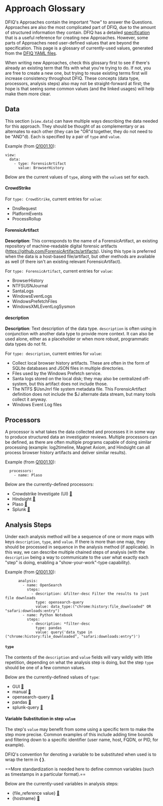 # Approach Glossary

DFIQ's Approaches contain the important "how" to answer the Questions. Approaches are also the most complicated
part of DFIQ, due to the amount of structured information they contain. DFIQ has a detailed
[specification](https://dfiq.org/contributing/specification) that is a useful reference for
creating new Approaches. However, some parts of Approaches need user-defined values that are beyond the specification.
This page is a glossary of currently-used values, generated from the
[DFIQ YAML files](https://github.com/google/dfiq/tree/main/data).

When writing new Approaches, check this glossary first to see if there's already an existing term that fits with what
you're trying to do. If not, you are free to create a new one, but trying to reuse existing terms first will increase
consistency throughout DFIQ. These concepts (data type, processors, analysis steps) also may not be straight-forward at
first; the hope is that seeing some common values (and the linked usages) will help make them more clear.

## Data

This section (`view.data`) can have multiple ways describing the data needed for this approach. They should be thought
of as complementary or as alternates to each other (they can be "OR"d together, they do not need to be "AND"d).
Each is specified by a pair of `type` and `value`.

Example (from [Q1001.10](https://github.com/google/dfiq/blob/main/data/approaches/Q1001.10.yaml#L39)):

```
view:
  data:
    - type: ForensicArtifact
      value: BrowserHistory
```

Below are the current values of `type`, along with the `value`s set for each.


#### CrowdStrike

For `type: CrowdStrike`, current entries for `value`:

- DnsRequest
- PlatformEvents
- ProcessRollup

#### ForensicArtifact
**Description**: This corresponds to the name of a ForensicArtifact, an existing repository of machine-readable digital forensic artifacts (https://github.com/ForensicArtifacts/artifacts). Using this type is preferred when the data is a host-based file/artifact, but other methods are available as well (if there isn't an existing relevant ForensicArtifact).

For `type: ForensicArtifact`, current entries for `value`:

- BrowserHistory
- NTFSUSNJournal
- SantaLogs
- WindowsEventLogs
- WindowsPrefetchFiles
- WindowsXMLEventLogSysmon

#### description
**Description**: Text description of the data type. `description` is often using in conjunction with another data type to provide more context. It can also be used alone, either as a placeholder or when more robust, programmatic data types do not fit.

For `type: description`, current entries for `value`:

- Collect local browser history artifacts. These are often in the form of SQLite databases and JSON files in multiple directories.
- Files used by the Windows Prefetch service.
- Santa logs stored on the local disk; they may also be centralized off-system, but this artifact does not include those.
- The NTFS $UsnJnrl file system metadata file. This ForensicArtifact definition does not include the $J alternate data stream, but many tools collect it anyway.
- Windows Event Log files


## Processors

A processor is what takes the data collected and processes it in some way to produce structured data an investigator
reviews. Multiple processors can be defined, as there are often multiple programs capable of doing similar processing
(example: log2timeline, Magnet Axiom, and Hindsight can all process browser history artifacts and deliver similar
results).

Example (from [Q1001.10](https://github.com/google/dfiq/blob/main/data/approaches/Q1001.10.yaml#L58)):

```
  processors:
    - name: Plaso
```

Below are the currently-defined processors:

- Crowdstrike Investigate (UI) [🔎](https://github.com/google/dfiq/search?q="name:%20Crowdstrike%20Investigate%20%28UI%29"+language%3AYAML)
- Hindsight [🔎](https://github.com/google/dfiq/search?q="name:%20Hindsight"+language%3AYAML)
- Plaso [🔎](https://github.com/google/dfiq/search?q="name:%20Plaso"+language%3AYAML)
- Splunk [🔎](https://github.com/google/dfiq/search?q="name:%20Splunk"+language%3AYAML)

## Analysis Steps

Under each analysis method will be a sequence of one or more maps with keys `description`, `type`, and `value`.
If there is more than one map, they should be processed in sequence in the analysis method (if applicable). In this
way, we can describe multiple chained steps of analysis (with the `description` being a way to communicate to the user
what exactly each "step" is doing, enabling a "show-your-work"-type capability).

Example (from [Q1001.10](https://github.com/google/dfiq/blob/main/data/approaches/Q1001.10.yaml#L63)):

```
      analysis:
        - name: OpenSearch
          steps:
            - description: &filter-desc Filter the results to just file downloads
              type: opensearch-query
              value: data_type:("chrome:history:file_downloaded" OR "safari:downloads:entry")
        - name: Python Notebook
          steps:
            - description: *filter-desc
              type: pandas
              value: query('data_type in ("chrome:history:file_downloaded", "safari:downloads:entry")')
```

#### `type`

The contents of the `description` and `value` fields will vary wildly with little repetition, depending on what the
analysis step is doing, but the step `type` should be one of a few common values.

Below are the currently-defined values of `type`:

- GUI [🔎](https://github.com/google/dfiq/search?q="type:%20GUI"+language%3AYAML)
- manual [🔎](https://github.com/google/dfiq/search?q="type:%20manual"+language%3AYAML)
- opensearch-query [🔎](https://github.com/google/dfiq/search?q="type:%20opensearch-query"+language%3AYAML)
- pandas [🔎](https://github.com/google/dfiq/search?q="type:%20pandas"+language%3AYAML)
- splunk-query [🔎](https://github.com/google/dfiq/search?q="type:%20splunk-query"+language%3AYAML)

#### Variable Substitution in step `value`

The step's `value` may benefit from some using a specific term to make the step more precise. Common examples of this
include adding time bounds and filtering down to a specific identifier (user name, host, FQDN, or PID, for example).

DFIQ's convention for denoting a variable to be substituted when used is to wrap the term in **{ }**.

==More standardization is needed here to define common variables (such as timestamps in a particular format).==

Below are the currently-used variables in analysis steps:

- {file_reference value} [🔎](https://github.com/google/dfiq/search?q="%7Bfile_reference%20value%7D"+language%3AYAML)
- {hostname} [🔎](https://github.com/google/dfiq/search?q="%7Bhostname%7D"+language%3AYAML)
